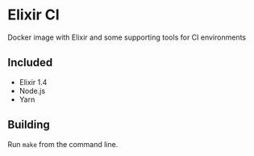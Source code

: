 # Elixir CI
Docker image with Elixir and some supporting tools for CI environments

## Included

- Elixir 1.4
- Node.js
- Yarn

## Building

Run `make` from the command line.
